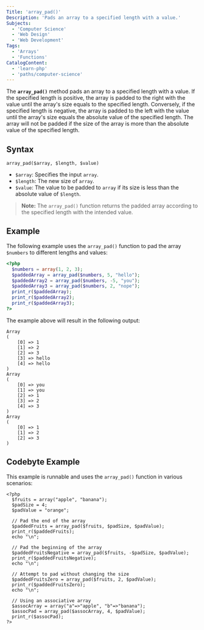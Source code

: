 ```yaml
---
Title: 'array_pad()'
Description: 'Pads an array to a specified length with a value.'
Subjects:
  - 'Computer Science'
  - 'Web Design'
  - 'Web Development'
Tags:
  - 'Arrays'
  - 'Functions'
CatalogContent:
  - 'learn-php'
  - 'paths/computer-science'
---
```


The **`array_pad()`** method pads an array to a specified length with a value. If the specified length is positive, the array is padded to the right with the value until the array's size equals to the specified length. Conversely, if the specified length is negative, the array is padded to the left with the value until the array's size equals the absolute value of the specified length. The array will not be padded if the size of the array is more than the absolute value of the specified length.

## Syntax

```pseudo
array_pad($array, $length, $value)
```

- `$array`: Specifies the input `array`.
- `$length`: The new size of `array`.
- `$value`: The value to be padded to `array` if its size is less than the absolute value of `$length`.

> **Note:** The `array_pad()` function returns the padded array according to the specified length with the intended value.

## Example

The following example uses the `array_pad()` function to pad the array `$numbers` to different lengths and values:

```php
<?php
  $numbers = array(1, 2, 3);
  $paddedArray = array_pad($numbers, 5, "hello");
  $paddedArray2 = array_pad($numbers, -5, "you");
  $paddedArray3 = array_pad($numbers, 2, "nope");
  print_r($paddedArray);
  print_r($paddedArray2);
  print_r($paddedArray3);
?>
```

The example above will result in the following output:

```shell
Array
(
    [0] => 1
    [1] => 2
    [2] => 3
    [3] => hello
    [4] => hello
)
Array
(
    [0] => you
    [1] => you
    [2] => 1
    [3] => 2
    [4] => 3
)
Array
(
    [0] => 1
    [1] => 2
    [2] => 3
)
```

## Codebyte Example

This example is runnable and uses the `array_pad()` function in various scenarios:

```codebyte/php
<?php
  $fruits = array("apple", "banana");
  $padSize = 4;
  $padValue = "orange";

  // Pad the end of the array
  $paddedFruits = array_pad($fruits, $padSize, $padValue);
  print_r($paddedFruits);
  echo "\n";

  // Pad the beginning of the array
  $paddedFruitsNegative = array_pad($fruits, -$padSize, $padValue);
  print_r($paddedFruitsNegative);
  echo "\n";

  // Attempt to pad without changing the size
  $paddedFruitsZero = array_pad($fruits, 2, $padValue);
  print_r($paddedFruitsZero);
  echo "\n";

  // Using an associative array
  $assocArray = array("a"=>"apple", "b"=>"banana");
  $assocPad = array_pad($assocArray, 4, $padValue);
  print_r($assocPad);
?>
```
